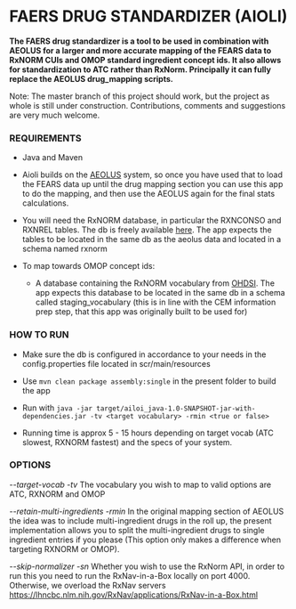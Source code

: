 FAERS DRUG STANDARDIZER (AIOLI)
=======================

**The FAERS drug standardizer is a tool to be used in combination with AEOLUS for a larger and more accurate mapping of
the FEARS data to RxNORM CUIs and OMOP standard ingredient concept ids. It also allows for standardization to ATC rather
than RxNorm. Principally it can fully replace the AEOLUS drug_mapping scripts.**

Note:
The master branch of this project should work, but the project as whole is still under construction. Contributions,
comments and suggestions are very much welcome.

### REQUIREMENTS

- Java and Maven

- Aioli builds on the [AEOLUS](https://github.com/mi-erasmusmc/faersdbstats) system, so once you have used that to load
  the FEARS data up until the drug mapping section you can use this app to do the mapping, and then use the AEOLUS again
  for the final stats calculations.

- You will need the RxNORM database, in particular the RXNCONSO and RXNREL tables. The db is freely available
  [here](https://www.nlm.nih.gov/research/umls/rxnorm/docs/rxnormfiles.html). The app expects the tables to be located
  in the same db as the aeolus data and located in a schema named rxnorm

- To map towards OMOP concept ids:
    - A database containing the RxNORM vocabulary from [OHDSI](https://athena.ohdsi.org/vocabulary/list). The app
      expects this database to be located in the same db in a schema called staging_vocabulary (this is in line with the
      CEM information prep step, that this app was originally built to be used for)

### HOW TO RUN

- Make sure the db is configured in accordance to your needs in the config.properties file located in scr/main/resources

- Use `mvn clean package assembly:single` in the present folder to build the app
- Run
  with `java -jar target/ailoi_java-1.0-SNAPSHOT-jar-with-dependencies.jar -tv <target vocabulary> -rmin <true or false>`

- Running time is approx 5 - 15 hours depending on target vocab (ATC slowest, RXNORM fastest) and the specs of your
  system.

### OPTIONS

*--target-vocab -tv* The vocabulary you wish to map to valid options are ATC, RXNORM and OMOP

*--retain-multi-ingredients -rmin* In the original mapping section of AEOLUS the idea was to include multi-ingredient
drugs in the roll up, the present implementation allows you to split the multi-ingredient drugs to single ingredient
entries if you please (This option only makes a difference when targeting RXNORM or OMOP).

*--skip-normalizer -sn* Whether you wish to use the RxNorm API, in order to run this you need to run the
RxNav-in-a-Box locally on port 4000. Otherwise, we overload the RxNav
servers https://lhncbc.nlm.nih.gov/RxNav/applications/RxNav-in-a-Box.html

  

